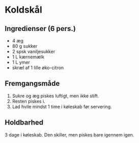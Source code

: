 # Koldskål
## Ingredienser (6 pers.)
- 4 æg
- 80 g sukker
- 2 spsk vaniljesukker
- 1 L kærnemælk
- 1 L ymer
- skræl af 1 lille øko-citron

## Fremgangsmåde
1. Sukre og æg piskes luftigt, men ikke stift.
2. Resten piskes i.
3. Lad hvile mindst 1 time i køleskab før servering.

## Holdbarhed
3 dage i køleskab. Den skiller, men piskes bare igennem igen.
